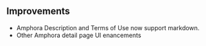 ## Improvements

* Amphora Description and Terms of Use now support markdown.
* Other Amphora detail page UI enancements
